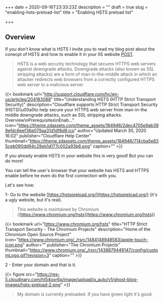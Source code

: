 +++
date = 2020-09-16T23:33:23Z
description = ""
draft = true
slug = "enabling-hsts-preload-list"
title = "Enabling HSTS preload list"

+++


## Overview

If you don't know what is HSTS I invite you to read my blog post about the conecpt of HSTS and how to enable it in your IIS website [POST](__GHOST_URL__/hsts-definition-and-how-to-enable-it-in-iis/).

> HSTS is a web security technology that secures HTTPS web servers against downgrade attacks. Downgrade attacks (also known as SSL stripping attacks) are a form of man-in-the-middle attack in which an attacker redirects web browsers from a correctly configured HTTPS web server to a malicious server.

{{< bookmark url="http://support.cloudflare.com/hc/en-us/articles/204183088" title="Understanding HSTS (HTTP Strict Transport Security)" description="Cloudflare supports HTTP Strict Transport Security (HSTS)\u00a0to help secure your HTTPS web server from man-in-the middle downgrade attacks, such as SSL stripping attacks. Overview\nPrerequisites\nEnab..." icon="https://theme.zdassets.com/theme_assets/184946/2dec4705e9ab399efdc6eef36e079aa31d1df8d9.ico" author="Updated March 30, 2020 16:02" publisher="Cloudflare Help Center" thumbnail="https://theme.zdassets.com/theme_assets/184946/714cba5e835ceb090dd94c29eb1d177c002a93b6.png" caption="" >}}

If you already enable HSTS in your website this is very good! But you can do more!

You can tell the user's browser that your website has HSTS and HTTPS enable before he even do the first connection with you.

Let's see how:

1- Go to the website [https://hstspreload.org/](https://hstspreload.org/) (it's a ugly website, but it's real).

> This website is maintained by Chromium ([https://www.chromium.org/hsts](https://www.chromium.org/hsts))

{{< bookmark url="https://www.chromium.org/hsts" title="HTTP Strict Transport Security - The Chromium Projects" description="Home of the Chromium Open Source Project" icon="https://www.chromium.org/_/rsrc/1484148948583/apple-touch-icon.png" author="" publisher="The Chromium Projects" thumbnail="https://www.chromium.org/_/rsrc/1438879449147/config/customLogo.gif?revision=3" caption="" >}}

2 - Enter your domain and that is it.

{{< figure src="https://res-5.cloudinary.com/ht54oxr6q/image/upload/q_auto/v1/ghost-blog-images/hsts-preload-2.png" >}}

> My domain is currently preloaded. If you have green light it's good.

